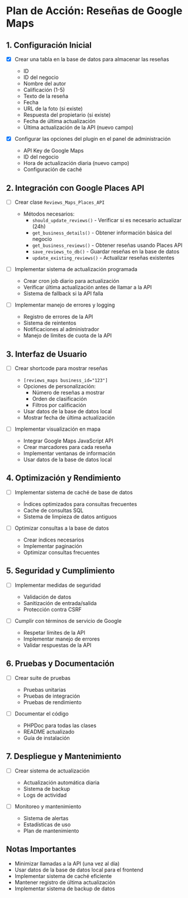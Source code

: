 # Plan de Acción: Reseñas de Google Maps

## 1. Configuración Inicial
- [x] Crear una tabla en la base de datos para almacenar las reseñas
  - ID
  - ID del negocio
  - Nombre del autor
  - Calificación (1-5)
  - Texto de la reseña
  - Fecha
  - URL de la foto (si existe)
  - Respuesta del propietario (si existe)
  - Fecha de última actualización
  - Última actualización de la API (nuevo campo)

- [x] Configurar las opciones del plugin en el panel de administración
  - API Key de Google Maps
  - ID del negocio
  - Hora de actualización diaria (nuevo campo)
  - Configuración de caché

## 2. Integración con Google Places API
- [ ] Crear clase `Reviews_Maps_Places_API`
  - Métodos necesarios:
    - `should_update_reviews()` - Verificar si es necesario actualizar (24h)
    - `get_business_details()` - Obtener información básica del negocio
    - `get_business_reviews()` - Obtener reseñas usando Places API
    - `save_reviews_to_db()` - Guardar reseñas en la base de datos
    - `update_existing_reviews()` - Actualizar reseñas existentes

- [ ] Implementar sistema de actualización programada
  - Crear cron job diario para actualización
  - Verificar última actualización antes de llamar a la API
  - Sistema de fallback si la API falla

- [ ] Implementar manejo de errores y logging
  - Registro de errores de la API
  - Sistema de reintentos
  - Notificaciones al administrador
  - Manejo de límites de cuota de la API

## 3. Interfaz de Usuario
- [ ] Crear shortcode para mostrar reseñas
  - `[reviews_maps business_id="123"]`
  - Opciones de personalización:
    - Número de reseñas a mostrar
    - Orden de clasificación
    - Filtros por calificación
  - Usar datos de la base de datos local
  - Mostrar fecha de última actualización

- [ ] Implementar visualización en mapa
  - Integrar Google Maps JavaScript API
  - Crear marcadores para cada reseña
  - Implementar ventanas de información
  - Usar datos de la base de datos local

## 4. Optimización y Rendimiento
- [ ] Implementar sistema de caché de base de datos
  - Índices optimizados para consultas frecuentes
  - Cache de consultas SQL
  - Sistema de limpieza de datos antiguos

- [ ] Optimizar consultas a la base de datos
  - Crear índices necesarios
  - Implementar paginación
  - Optimizar consultas frecuentes

## 5. Seguridad y Cumplimiento
- [ ] Implementar medidas de seguridad
  - Validación de datos
  - Sanitización de entrada/salida
  - Protección contra CSRF

- [ ] Cumplir con términos de servicio de Google
  - Respetar límites de la API
  - Implementar manejo de errores
  - Validar respuestas de la API

## 6. Pruebas y Documentación
- [ ] Crear suite de pruebas
  - Pruebas unitarias
  - Pruebas de integración
  - Pruebas de rendimiento

- [ ] Documentar el código
  - PHPDoc para todas las clases
  - README actualizado
  - Guía de instalación

## 7. Despliegue y Mantenimiento
- [ ] Crear sistema de actualización
  - Actualización automática diaria
  - Sistema de backup
  - Logs de actividad

- [ ] Monitoreo y mantenimiento
  - Sistema de alertas
  - Estadísticas de uso
  - Plan de mantenimiento

## Notas Importantes
- Minimizar llamadas a la API (una vez al día)
- Usar datos de la base de datos local para el frontend
- Implementar sistema de caché eficiente
- Mantener registro de última actualización
- Implementar sistema de backup de datos 